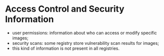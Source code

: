 # Access Control and Security Information

- user permissions: information about who can access or modify specific images;
- security scans: some registry store vulnerability scan results for images;
- this kind of information is not present in all registries.
